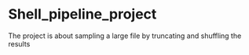 # Shell_pipeline_project
The project is about sampling a large file by truncating and shuffling the results
